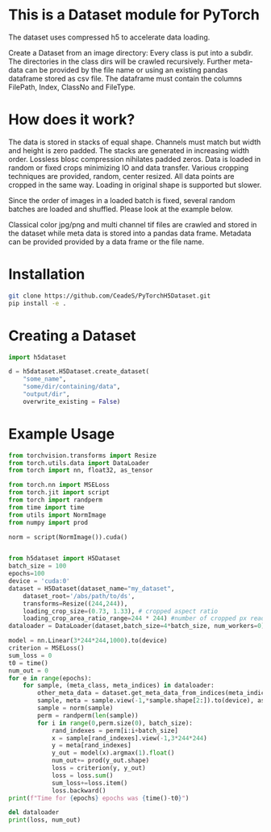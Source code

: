 # This is a Dataset module for PyTorch 
The dataset uses compressed h5 to accelerate data loading.

Create a Dataset from an image directory: Every class is put into a subdir. The directories in the class dirs will be crawled recursively.
Further meta-data can be provided by the file name or using an existing pandas dataframe stored as csv file. The dataframe must contain the columns FilePath, Index, ClassNo and FileType. 

# How does it work?

The data is stored in stacks of equal shape. Channels
must match but width and height is zero padded. The stacks
are generated in increasing width order. Lossless blosc 
compression nihilates padded zeros. Data is loaded
in random or fixed crops minimizing IO and data transfer.
Various cropping techniques are provided, random, center
resized. All data points are cropped in the same way.
Loading in original shape is supported but slower.

Since the order of images in a loaded batch is fixed,
several random batches are loaded and shuffled. Please look
at the example below.

Classical color jpg/png and multi channel tif files 
are crawled and stored in the dataset while meta 
data is stored into a pandas data frame. Metadata 
can be provided provided by a data frame or the 
file name.

# Installation

```bash
git clone https://github.com/CeadeS/PyTorchH5Dataset.git
pip install -e .
```


# Creating a Dataset

```python
import h5dataset

d = h5dataset.H5Dataset.create_dataset(
    "some_name",
    "some/dir/containing/data",
    "output/dir",
    overwrite_existing = False)
```

# Example Usage
```python
from torchvision.transforms import Resize
from torch.utils.data import DataLoader
from torch import nn, float32, as_tensor

from torch.nn import MSELoss
from torch.jit import script
from torch import randperm
from time import time
from utils import NormImage
from numpy import prod

norm = script(NormImage()).cuda()


from h5dataset import H5Dataset
batch_size = 100
epochs=100
device = 'cuda:0'
dataset = H5Dataset(dataset_name="my_dataset",
    dataset_root='/abs/path/to/ds',
    transforms=Resize((244,244)),
    loading_crop_size=(0.73, 1.33), # cropped aspect ratio 
    loading_crop_area_ratio_range=244 * 244) #number of cropped px read more at definition of random_located_sized_crop_function
dataloader = DataLoader(dataset,batch_size=4*batch_size, num_workers=0)

model = nn.Linear(3*244*244,1000).to(device)
criterion = MSELoss()
sum_loss = 0
t0 = time()
num_out = 0
for e in range(epochs):
    for sample, (meta_class, meta_indices) in dataloader:
        other_meta_data = dataset.get_meta_data_from_indices(meta_indices)
        sample, meta = sample.view(-1,*sample.shape[2:]).to(device), as_tensor(meta_class.view(-1), dtype=float32, device=device).requires_grad_(True)
        sample = norm(sample)
        perm = randperm(len(sample))
        for i in range(0,perm.size(0), batch_size):
            rand_indexes = perm[i:i+batch_size]
            x = sample[rand_indexes].view(-1,3*244*244)
            y = meta[rand_indexes]
            y_out = model(x).argmax(1).float()
            num_out+= prod(y_out.shape)
            loss = criterion(y, y_out)
            loss = loss.sum()
            sum_loss+=loss.item()
            loss.backward()
print(f"Time for {epochs} epochs was {time()-t0}")

del dataloader
print(loss, num_out)
```

